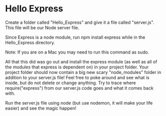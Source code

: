 # Hello Express

Create a folder called "Hello_Express" and give it a file called "server.js". This file will be our Node server file.

Since Express is a node module, run npm install express while in the Hello_Express directory.

Note: If you are on a Mac you may need to run this command as sudo. 

All that this did was go out and install the express module (as well as all of the modules that express is dependent on) in your project folder. Your project folder should now contain a big new scary "node_modules" folder in addition to your server.js file! Feel free to poke around and see what is inside, but do not delete or change anything. Try to trace where require("express") from our server.js code goes and what it comes back with.

Run the server.js file using node (but use nodemon, it will make your life easier) and see the magic happen!
